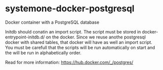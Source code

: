 # systemone-docker-postgresql
Docker container with a PostgreSQL database

Initdb should conatin an import script. The script must be stored in docker-entrypoint-initdb.d/ on the docker. Since we reuse anothe postgresql docker with shared tables, that docker will have as well an import script. You must be carefull that the scripts will be run automatically on start and the will be run in alphabetically order.

Read for more information: https://hub.docker.com/_/postgres/

